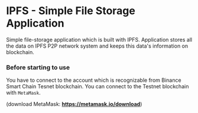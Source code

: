# IPFS - Simple File Storage Application
Simple file-storage application which is built with IPFS. Application stores all the data
on IPFS P2P network system and keeps this data's information on blockchain. 

### Before starting to use
You have to connect to the account which is recognizable from Binance
Smart Chain Tesnet blockchain. You can connect to the Testnet blockchain
with `MetaMask`.

(download MetaMask: **https://metamask.io/download**)